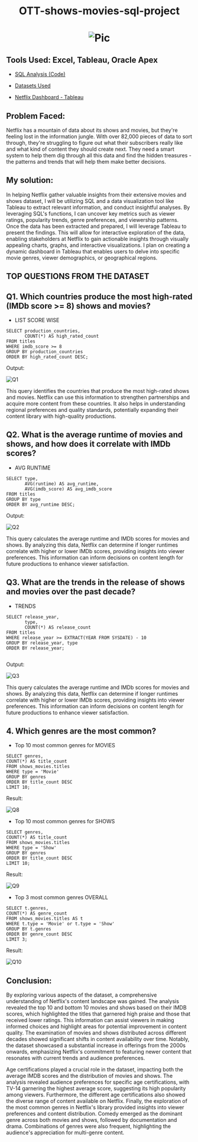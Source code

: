 # <p align="center">OTT-shows-movies-sql-project</p>
# <p align="center">![Pic](https://github.com/sparshb4tra/OTT-shows-movies-sql-project/blob/42b382e387c91d357bc90ac128d52a5d7bd0c1cb/group-friends-watching-tv-sport-match-together-emotional-fans-cheering-favourite-team-watching-exciting-football-concept-friendship-leisure-activity-emotions.jpg)</p>


## **Tools Used:** Excel, Tableau, Oracle Apex

- [SQL Analysis (Code)](url)

- [Datasets Used](https://www.kaggle.com/datasets/victorsoeiro/netflix-tv-shows-and-movies?select=titles.csv)

- [Netflix Dashboard - Tableau](https://public.tableau.com/app/profile/sparsh.batra/viz/NETFLIXDASHBOARD_17219918222970/NETFLIX)



## **Problem Faced:** 
Netflix has a mountain of data about its shows and movies, but they're feeling lost in the information jungle. With over 82,000 pieces of data to sort through, they're struggling to figure out what their subscribers really like and what kind of content they should create next. They need a smart system to help them dig through all this data and find the hidden treasures - the patterns and trends that will help them make better decisions.

## **My solution:** 
In helping Netflix gather valuable insights from their extensive movies and shows dataset, I will be utilizing SQL and a data visualization tool like Tableau to extract relevant information, and conduct insightful analyses. By leveraging SQL's functions, I can uncover key metrics such as viewer ratings, popularity trends, genre preferences, and viewership patterns. Once the data has been extracted and prepared, I will leverage Tableau to present the findings. This will allow for interactive exploration of the data, enabling stakeholders at Netflix to gain actionable insights through visually appealing charts, graphs, and interactive visualizations. I plan on creating a dynamic dashboard in Tableau that enables users to delve into specific movie genres, viewer demographics, or geographical regions.




## TOP QUESTIONS FROM THE DATASET

## Q1. Which countries produce the most high-rated (IMDb score >= 8) shows and movies?

- LIST SCORE WISE
```mysql
SELECT production_countries, 
       COUNT(*) AS high_rated_count
FROM titles
WHERE imdb_score >= 8
GROUP BY production_countries
ORDER BY high_rated_count DESC;

```

Output:

![Q1](https://github.com/sparshb4tra/OTT-shows-movies-sql-project/blob/bd5f2d41c62c6c53d468c1ff36442baa71cd0245/ott%20table%20ss/1.png)

This query identifies the countries that produce the most high-rated shows and movies. Netflix can use this information to strengthen partnerships and acquire more content from these countries. It also helps in understanding regional preferences and quality standards, potentially expanding their content library with high-quality productions.




## Q2. What is the average runtime of movies and shows, and how does it correlate with IMDb scores?

- AVG RUNTIME
```mysql
SELECT type, 
       AVG(runtime) AS avg_runtime,
       AVG(imdb_score) AS avg_imdb_score
FROM titles
GROUP BY type
ORDER BY avg_runtime DESC;

```

Output:

![Q2](https://github.com/sparshb4tra/OTT-shows-movies-sql-project/blob/bd5f2d41c62c6c53d468c1ff36442baa71cd0245/ott%20table%20ss/2.png)


This query calculates the average runtime and IMDb scores for movies and shows. By analyzing this data, Netflix can determine if longer runtimes correlate with higher or lower IMDb scores, providing insights into viewer preferences. This information can inform decisions on content length for future productions to enhance viewer satisfaction.



## Q3. What are the trends in the release of shows and movies over the past decade?

- TRENDS
```mysql
SELECT release_year, 
       type,
       COUNT(*) AS release_count
FROM titles
WHERE release_year >= EXTRACT(YEAR FROM SYSDATE) - 10
GROUP BY release_year, type
ORDER BY release_year;


```

Output:

![Q3](https://github.com/sparshb4tra/OTT-shows-movies-sql-project/blob/bd5f2d41c62c6c53d468c1ff36442baa71cd0245/ott%20table%20ss/3.png)


This query calculates the average runtime and IMDb scores for movies and shows. By analyzing this data, Netflix can determine if longer runtimes correlate with higher or lower IMDb scores, providing insights into viewer preferences. This information can inform decisions on content length for future productions to enhance viewer satisfaction.


## 4. Which genres are the most common? 
- Top 10 most common genres for MOVIES
```mysql
SELECT genres, 
COUNT(*) AS title_count
FROM shows_movies.titles 
WHERE type = 'Movie'
GROUP BY genres
ORDER BY title_count DESC
LIMIT 10;
```
Result:

![Q8](https://i.ibb.co/VWrgd8m/Screen-Shot-2023-07-10-at-12-25-40-PM.png)

- Top 10 most common genres for SHOWS
```mysql
SELECT genres, 
COUNT(*) AS title_count
FROM shows_movies.titles 
WHERE type = 'Show'
GROUP BY genres
ORDER BY title_count DESC
LIMIT 10;
```
Result: 

![Q9](https://i.ibb.co/P59s4X7/Screen-Shot-2023-07-10-at-12-27-41-PM.png)

- Top 3 most common genres OVERALL
```mysql
SELECT t.genres, 
COUNT(*) AS genre_count
FROM shows_movies.titles AS t
WHERE t.type = 'Movie' or t.type = 'Show'
GROUP BY t.genres
ORDER BY genre_count DESC
LIMIT 3;
```
Result: 

![Q10](https://i.ibb.co/qMvMBGf/Screen-Shot-2023-07-10-at-12-30-04-PM.png)








## Conclusion: 
By exploring various aspects of the dataset, a comprehensive understanding of Netflix's content landscape was gained. The analysis revealed the top 10 and bottom 10 movies and shows based on their IMDB scores, which highlighted the titles that garnered high praise and those that received lower ratings. This information can assist viewers in making informed choices and highlight areas for potential improvement in content quality. The examination of movies and shows distributed across different decades showed significant shifts in content availability over time. Notably, the dataset showcased a substantial increase in offerings from the 2000s onwards, emphasizing Netflix's commitment to featuring newer content that resonates with current trends and audience preferences.

Age certifications played a crucial role in the dataset, impacting both the average IMDB scores and the distribution of movies and shows. The analysis revealed audience preferences for specific age certifications, with TV-14 garnering the highest average score, suggesting its high popularity among viewers. Furthermore, the different age certifications also showed the diverse range of content available on Netflix. Finally, the exploration of the most common genres in Netflix's library provided insights into viewer preferences and content distribution. Comedy emerged as the dominant genre across both movies and shows, followed by documentation and drama. Combinations of genres were also frequent, highlighting the audience's appreciation for multi-genre content.
